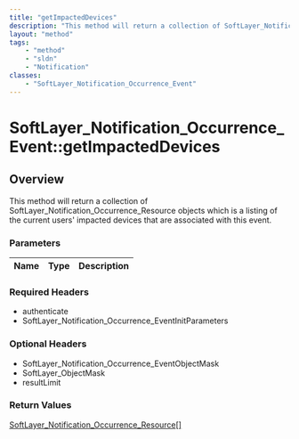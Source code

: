 ```yaml
---
title: "getImpactedDevices"
description: "This method will return a collection of SoftLayer_Notification_Occurrence_Resource objects which is a listing of the cur... "
layout: "method"
tags:
    - "method"
    - "sldn"
    - "Notification"
classes:
    - "SoftLayer_Notification_Occurrence_Event"
---
```

# SoftLayer_Notification_Occurrence_Event::getImpactedDevices
## Overview 
This method will return a collection of SoftLayer_Notification_Occurrence_Resource objects which is a listing of the current users' impacted devices that are associated with this event. 

### Parameters 
|Name | Type | Description |
| --- | --- | --- |


### Required Headers
* authenticate
* SoftLayer_Notification_Occurrence_EventInitParameters

### Optional Headers
* SoftLayer_Notification_Occurrence_EventObjectMask
* SoftLayer_ObjectMask
* resultLimit

### Return Values
<a href='/reference/datatypes/SoftLayer_Notification_Occurrence_Resource'>SoftLayer_Notification_Occurrence_Resource[] </a>
